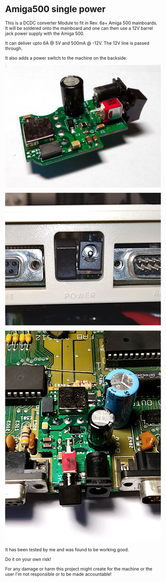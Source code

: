 # Amiga500 single power

This is a DCDC converter Module to fit in Rev. 6a+ Amiga 500 mainboards.
It will be soldered onto the mainboard and one can then use a 12V barrel jack power supply with the Amiga 500.

It can deliver upto 6A @ 5V and 500mA @ -12V. The 12V line is passed through.

It also adds a power switch to the machine on the backside.

![Board Image](/pix/IMG_20200426_200116_s.jpg)

![A500 Backside](/pix/IMG_20200426_200718_s.jpg)

![A500 Inside](/pix/IMG_20200426_200448_s.jpg)

It has been tested by me and was found to be working good.

Do it on your own risk!

For any damage or harm this project might create for the machine or the user I'm not responsible or to be made accountable!
